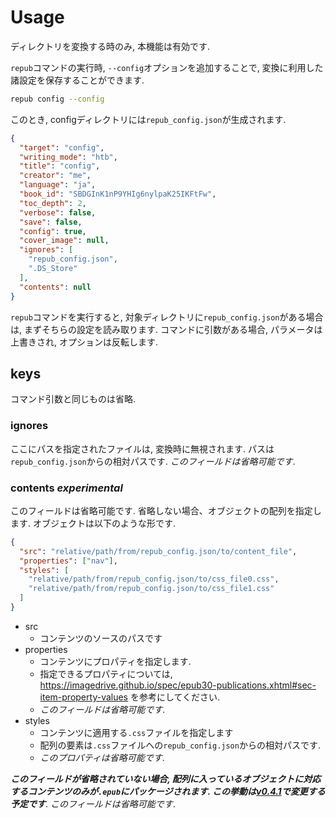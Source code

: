 # Usage
ディレクトリを変換する時のみ, 本機能は有効です. 

`repub`コマンドの実行時, `--config`オプションを追加することで, 変換に利用した諸設定を保存することができます.


```bash
repub config --config
```

このとき, configディレクトリには`repub_config.json`が生成されます. 

```json
{
  "target": "config",
  "writing_mode": "htb",
  "title": "config",
  "creator": "me",
  "language": "ja",
  "book_id": "SBDGInK1nP9YHIg6nylpaK25IKFtFw",
  "toc_depth": 2,
  "verbose": false,
  "save": false,
  "config": true,
  "cover_image": null,
  "ignores": [
    "repub_config.json",
    ".DS_Store"
  ],
  "contents": null
}
```

`repub`コマンドを実行すると, 対象ディレクトリに`repub_config.json`がある場合は, まずそちらの設定を読み取ります. 
コマンドに引数がある場合, パラメータは上書きされ, オプションは反転します.

## keys
コマンド引数と同じものは省略.

### ignores
ここにパスを指定されたファイルは, 変換時に無視されます. パスは`repub_config.json`からの相対パスです. 
*このフィールドは省略可能です*. 

### contents *experimental*
このフィールドは省略可能です. 省略しない場合、オブジェクトの配列を指定します. 
オブジェクトは以下のような形です. 

```json
{
  "src": "relative/path/from/repub_config.json/to/content_file",
  "properties": ["nav"],
  "styles": [
    "relative/path/from/repub_config.json/to/css_file0.css",
    "relative/path/from/repub_config.json/to/css_file1.css"
  ]
}
```

 - src
    - コンテンツのソースのパスです
 - properties
    - コンテンツにプロパティを指定します. 
    - 指定できるプロパティについては, https://imagedrive.github.io/spec/epub30-publications.xhtml#sec-item-property-values を参考にしてください. 
    - *このフィールドは省略可能です*.
 - styles
    - コンテンツに適用する`.css`ファイルを指定します
    - 配列の要素は`.css`ファイルへの`repub_config.json`からの相対パスです. 
    - *このプロパティは省略可能です*. 
    
***このフィールドが省略されていない場合, 配列に入っているオブジェクトに対応するコンテンツのみが`.epub`にパッケージされます. この挙動は[v0.4.1](https://github.com/KaiseiYokoyama/repub/issues/39)で変更する予定です***.
*このフィールドは省略可能です*.